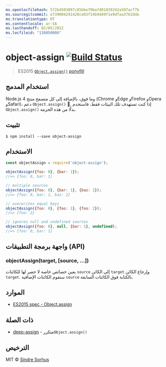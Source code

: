 ```yaml
---
ms.openlocfilehash: 572b4503897c85bbef9ba7d01839242a507acf7b
ms.sourcegitcommit: e739004291428ce83f14b9d49f1e9dfaa3762dde
ms.translationtype: HT
ms.contentlocale: ar-SA
ms.lasthandoff: 02/05/2022
ms.locfileid: "138050086"
---
```

# <a name="object-assign-build-statushttpstravis-ciorgsindresorhusobject-assign"></a>object-assign [![Build Status](https://travis-ci.org/sindresorhus/object-assign.svg?branch=master)](https://travis-ci.org/sindresorhus/object-assign)

> ES2015 [`Object.assign()`](http://www.2ality.com/2014/01/object-assign.html) [ponyfill](https://ponyfill.com)


## <a name="use-the-built-in"></a>استخدام المدمج

Node.js 4 وما فوق، بالإضافة إلى كل متصفح منتج (Chrome وEdge وFirefox وOpera وSafari)، دعم `Object.assign()` :tada:. إذا كنت تستهدف تلك البيئات فقط، فاستخدم `Object.assign()` بدلًا من هذه الحزمة.


## <a name="install"></a>تثبيت

```
$ npm install --save object-assign
```


## <a name="usage"></a>الاستخدام

```js
const objectAssign = require('object-assign');

objectAssign({foo: 0}, {bar: 1});
//=> {foo: 0, bar: 1}

// multiple sources
objectAssign({foo: 0}, {bar: 1}, {baz: 2});
//=> {foo: 0, bar: 1, baz: 2}

// overwrites equal keys
objectAssign({foo: 0}, {foo: 1}, {foo: 2});
//=> {foo: 2}

// ignores null and undefined sources
objectAssign({foo: 0}, null, {bar: 1}, undefined);
//=> {foo: 0, bar: 1}
```


## <a name="api"></a>واجهة برمجة التطبيقات (API) 

### <a name="objectassigntarget-source-"></a>objectAssign(target, [source, ...])

يعين خصائص خاصة لا حصر لها للكائنات `source` إلى الكائن `target` وإرجاع الكائن `target`. ستقوم الكائنات الإضافية `source` بالكتابة فوق الكائنات السابقة.


## <a name="resources"></a>الموارد

- [ES2015 spec - Object.assign](https://people.mozilla.org/~jorendorff/es6-draft.html#sec-object.assign)


## <a name="related"></a>ذات الصلة

- [deep-assign](https://github.com/sindresorhus/deep-assign) - متكرر`Object.assign()`


## <a name="license"></a>الترخيص

MIT © [Sindre Sorhus](https://sindresorhus.com)
